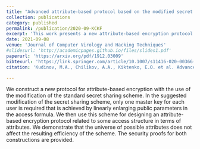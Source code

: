 ```yaml
---
title: "Advanced attribute-based protocol based on the modified secret sharing scheme."
collection: publications
category: published
permalink: /publication/2020-09-KCKF
excerpt: 'This work presents a new attribute-based encryption protocol using a modified secret sharing scheme that requires only one master key per user by linearly expanding public parameters.'
date: 2021-09-08
venue: 'Journal of Computer Virology and Hacking Techniques'
#slidesurl: 'http://academicpages.github.io/files/slides1.pdf'
paperurl: 'https://arxiv.org/pdf/1912.03009'
bibtexurl: 'https://link.springer.com/article/10.1007/s11416-020-00366-8'
citation: 'Kudinov, M.A., Chilikov, A.A., Kiktenko, E.O. et al. Advanced attribute-based encryption protocol based on the modified secret sharing scheme. J Comput Virol Hack Tech 16, 333–341 (2020). https://doi.org/10.1007/s11416-020-00366-8'

---
```

We construct a new protocol for attribute-based encryption with the use of the modification of the standard secret sharing scheme. In the suggested modification of the secret sharing scheme, only one master key for each user is required that is achieved by linearly enlarging public parameters in the access formula. We then use this scheme for designing an attribute-based encryption protocol related to some access structure in terms of attributes. We demonstrate that the universe of possible attributes does not affect the resulting efficiency of the scheme. The security proofs for both constructions are provided.